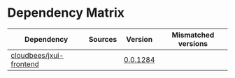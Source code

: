 # Dependency Matrix

Dependency | Sources | Version | Mismatched versions
---------- | ------- | ------- | -------------------
[cloudbees/jxui-frontend](https://github.com/cloudbees/jxui-frontend) |  | [0.0.1284](https://github.com/cloudbees/jxui-frontend/releases/tag/v0.0.1284) | 
